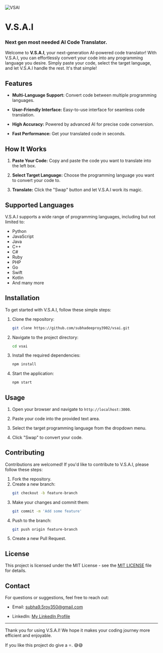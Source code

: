 ![VSAI](https://i.postimg.cc/zXz9w0y9/940-1x-shots-so.webp)

# V.S.A.I

### Next gen most needed AI Code Translator.

Welcome to **V.S.A.I**, your next-generation AI-powered code translator! With V.S.A.I, you can effortlessly convert your code into any programming language you desire. Simply paste your code, select the target language, and let V.S.A.I handle the rest. It's that simple!

## Features

- **Multi-Language Support:** Convert code between multiple programming languages.

- **User-Friendly Interface:** Easy-to-use interface for seamless code translation.

- **High Accuracy:** Powered by advanced AI for precise code conversion.

- **Fast Performance:** Get your translated code in seconds.

## How It Works

1. **Paste Your Code:** Copy and paste the code you want to translate into the left box.

2. **Select Target Language:** Choose the programming language you want to convert your code to.

3. **Translate:** Click the "Swap" button and let V.S.A.I work its magic.

## Supported Languages

V.S.A.I supports a wide range of programming languages, including but not limited to:
- Python
- JavaScript
- Java
- C++
- C#
- Ruby
- PHP
- Go
- Swift
- Kotlin
- And many more

## Installation

To get started with V.S.A.I, follow these simple steps:

1. Clone the repository:
    ```sh
    git clone https://github.com/subhadeeproy3902/vsai.git
    ```

2. Navigate to the project directory:
    ```sh
    cd vsai
    ```

3. Install the required dependencies:
    ```sh
    npm install
    ```

4. Start the application:
    ```sh
    npm start
    ```

## Usage

1. Open your browser and navigate to `http://localhost:3000`.

2. Paste your code into the provided text area.
3. Select the target programming language from the dropdown menu.

4. Click "Swap" to convert your code.

## Contributing

Contributions are welcomed! If you'd like to contribute to V.S.A.I, please follow these steps:

1. Fork the repository.
2. Create a new branch:
    ```sh
    git checkout -b feature-branch
    ```
3. Make your changes and commit them:
    ```sh
    git commit -m 'Add some feature'
    ```
4. Push to the branch:
    ```sh
    git push origin feature-branch
    ```
5. Create a new Pull Request.

## License

This project is licensed under the MIT License - see the [MIT LICENSE](https://github.com/subhadeeproy3902/vsai/blob/main/LICENSE) file for details.

## Contact

For questions or suggestions, feel free to reach out:

- Email: [subha9.5roy350@gmail.com](mailto:subha9.5roy350@gmail.com)

- LinkedIn: [My LinkedIn Profile](https://linkedin.com/in/subhadeep3902)

---

Thank you for using V.S.A.I! We hope it makes your coding journey more efficient and enjoyable.

If you like this project do give a ⭐. 😅😅
